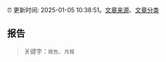 :alarm_clock: 更新时间: 2025-01-05 10:38:51。[文章来源](/README.md)、[文章分类](/TAGS.md)

## 报告


> 关键字：`报告`、`月报`



